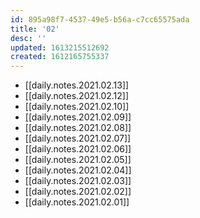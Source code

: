 ```yaml
---
id: 895a98f7-4537-49e5-b56a-c7cc65575ada
title: '02'
desc: ''
updated: 1613215512692
created: 1612165755337
---
```


- [[daily.notes.2021.02.13]]
- [[daily.notes.2021.02.12]]
- [[daily.notes.2021.02.10]]
- [[daily.notes.2021.02.09]]
- [[daily.notes.2021.02.08]]
- [[daily.notes.2021.02.07]]
- [[daily.notes.2021.02.06]]
- [[daily.notes.2021.02.05]]
- [[daily.notes.2021.02.04]]
- [[daily.notes.2021.02.03]]
- [[daily.notes.2021.02.02]]
- [[daily.notes.2021.02.01]]
